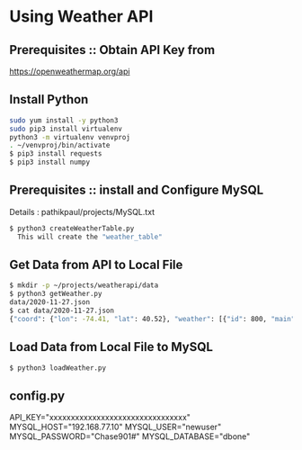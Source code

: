 # Using Weather API

## Prerequisites :: Obtain API Key from 
https://openweathermap.org/api

## Install Python 
```bash
sudo yum install -y python3
sudo pip3 install virtualenv
python3 -m virtualenv venvproj
. ~/venvproj/bin/activate
$ pip3 install requests
$ pip3 install numpy
```

## Prerequisites :: install and Configure MySQL
Details : pathikpaul/projects/MySQL.txt
```bash
$ python3 createWeatherTable.py
  This will create the "weather_table"
```

## Get Data from API to Local File
```bash
$ mkdir -p ~/projects/weatherapi/data
$ python3 getWeather.py
data/2020-11-27.json
$ cat data/2020-11-27.json
{"coord": {"lon": -74.41, "lat": 40.52}, "weather": [{"id": 800, "main": "Clear", "description": "clear sky", "icon": "01n"}], "base": "stations", "main": {"temp": 284.52, "feels_like": 282.64, "temp_min": 284.15, "temp_max": 284.82, "pressure": 1017, "humidity": 81}, "visibility": 10000, "wind": {"speed": 2.1, "deg": 290}, "clouds": {"all": 1}, "dt": 1606450436, "sys": {"type": 1, "id": 4686, "country": "US", "sunrise": 1606391835, "sunset": 1606426404}, "timezone": -18000, "id": 5097529, "name": "Edison", "cod": 200}
```

## Load Data from Local File to MySQL
```bash
$ python3 loadWeather.py
```

## config.py
API_KEY="xxxxxxxxxxxxxxxxxxxxxxxxxxxxxxxx"
MYSQL_HOST="192.168.77.10"
MYSQL_USER="newuser"
MYSQL_PASSWORD="Chase901#"
MYSQL_DATABASE="dbone"

